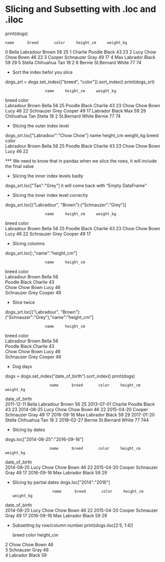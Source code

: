 # Slicing and Subsetting with .loc and .iloc

print(dogs) 

    name      breed       color     height_cm     weight_kg
    
0   Bella     Labradour   Brown     56            25
1   Charlie   Poodle      Black     43            23
2   Lucy      Chow Chow   Bown      46            22
3   Cooper    Schnauzer   Gray      49            17
4   Max       Labrador    Black     59            29
5   Stella    Chihuahua   Tan       18            2
6   Bernie    St.Bernard  White     77            74

- Sort the index befor you slice

dogs_srt = dogs.set_index(["breed", "color"]).sort_index()
print(dogs_srt)

                      name     height_cm     weight_kg
breed       color    
Labradour   Brown      Bella        56            25
Poodle      Black      Charlie      43            23
Chow Chow   Bown       Lucy         46            22
Schnauzer   Grey       Cooper       49            17
Labrador    Black      Max          59            29
Chihuahua   Tan        Stella       18            2
St.Bernard  White      Bernie       77            74

- Slicing the outer index level

dogs_srt.loc["Labradour":"Chow Chow"]
                      name     height_cm     weight_kg
breed       color    
Labradour   Brown      Bella        56            25
Poodle      Black      Charlie      43            23
Chow Chow   Bown       Lucy         46            22

*** We need to know that in pandas when we slice the rows, it will include the final value

- Slicing the inner index levels badly

dogs_srt.loc["Tan":"Grey"]
it will come back with "Empty DataFrame"

- Slicing the inner index level correctly

dogs_srt.loc[("Labradour", "Brown"):("Schnauzer":"Grey")]

                      name     height_cm     weight_kg
breed       color    
Labradour   Brown      Bella        56            25
Poodle      Black      Charlie      43            23
Chow Chow   Bown       Lucy         46            22
Schnauzer   Grey       Cooper       49            17

- Slicing columns

dogs_srt.loc[:,"name":"height_cm"]

                      name     height_cm     
breed       color    
Labradour   Brown      Bella        56           
Poodle      Black      Charlie      43           
Chow Chow   Bown       Lucy         46           
Schnauzer   Grey       Cooper       49           


- Slice twice

dogs_srt.loc[("Labradour", "Brown"):("Schnauzer":"Grey"),"name":"height_cm"]

                      name     height_cm     
breed       color    
Labradour   Brown      Bella        56           
Poodle      Black      Charlie      43           
Chow Chow   Bown       Lucy         46           
Schnauzer   Grey       Cooper       49  

- Dog days

dogs = dogs.set_index("date_of_birth").sort_index()
print(dogs)

                        name      breed       color     height_cm     weight_kg
date_of_birth    
2011-12-11              Bella     Labradour   Brown     56            25
2013-07-01              Charlie   Poodle      Black     43            23
2014-08-25              Lucy      Chow Chow   Bown      46            22
2015-04-20              Cooper    Schnauzer   Gray      49            17
2016-09-16              Max       Labrador    Black     59            29
2017-01-20              Stella    Chihuahua   Tan       18            2
2018-02-27              Bernie    St.Bernard  White     77            744


- Slicing by dates

dogs.loc["2014-08-25":"2016-09-16"]

                        name      breed       color     height_cm     weight_kg
date_of_birth    
2014-08-25              Lucy      Chow Chow   Bown      46            22
2015-04-20              Cooper    Schnauzer   Gray      49            17
2016-09-16              Max       Labrador    Black     59            29

- Slicing by partial dates
dogs.loc["2014":"2016"]

                        name      breed       color     height_cm     weight_kg
date_of_birth    
2014-08-25              Lucy      Chow Chow   Bown      46            22
2015-04-20              Cooper    Schnauzer   Gray      49            17
2016-09-16              Max       Labrador    Black     59            29

- Subsetting by row/column number
print(dogs.iloc[2:5, 1:4])

    breed       color     height_cm     
    
2   Chow Chow   Bown      46            
3   Schnauzer   Gray      49            
4   Labrador    Black     59            
